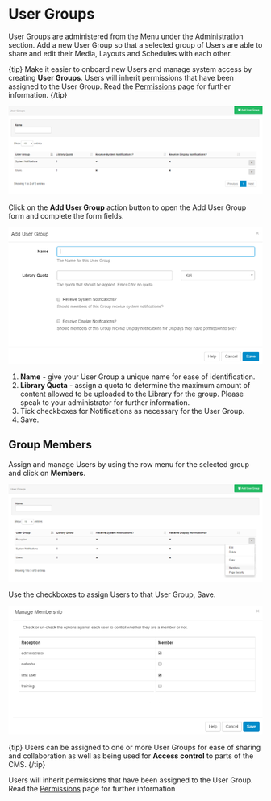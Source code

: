 <!--toc=users-->

# User Groups

User Groups are administered from the Menu under the Administration section.
Add a new User Group so that a selected group of Users are able to share and edit their Media, Layouts and Schedules with each other.

{tip}
Make it easier to onboard new Users and manage system access by creating **User Groups**. Users will inherit permissions that have been assigned to the User Group. Read the [Permissions](users_permissions.html) page for further information.
{/tip}

![User Group Add](img/\user_group_add.png)

Click on the **Add User Group** action button to open the Add User Group form and complete the form fields.

![User Group Add Form](img/users_group_add_form.png)

1. **Name** - give your User Group a unique name for ease of identification.
2. **Library Quota** - assign a quota to determine the maximum amount of content allowed to be uploaded to the Library for the group. Please speak to your administrator for further information.
3. Tick checkboxes for Notifications as necessary for the User Group.
4. Save.

## Group Members

Assign and manage Users by using the row menu for the selected group and click on **Members**.

![User Group Members](img/user_group_members.png)

Use the checkboxes to assign Users to that User Group, Save.

![User Group Manage Membership](img/user_group_manage_membership.png)

{tip}
Users can be assigned to one or more User Groups for ease of sharing and collaboration as well as being used for **Access control** to parts of the CMS.
{/tip}

Users will inherit permissions that have been assigned to the User Group. Read the [Permissions](users_permissions.html) page for further information